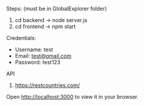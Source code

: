 Steps:
(must be in GlobalExplorer folder)
1. cd backend -> node server.js
2. cd frontend -> npm start

Credentials:
- Username: test
- Email: test@gmail.com
- Password: test123

API
1. https://restcountries.com/

Open [http://localhost:3000](http://localhost:3000) to view it in your browser.
